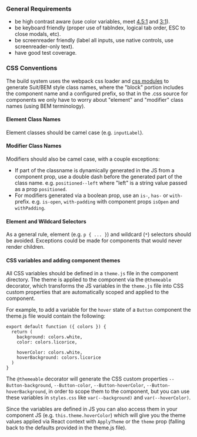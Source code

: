 ### General Requirements

- be high contrast aware (use color variables, meet [4.5:1](http://www.w3.org/TR/WCAG20-TECHS/G18.html) and [3:1](http://www.w3.org/TR/WCAG20-TECHS/G183.html)).
- be keyboard friendly (proper use of tabIndex, logical tab order, ESC to close modals, etc).
- be screenreader friendly (label all inputs, use native controls, use screenreader-only text).
- have good test coverage.

### CSS Conventions

The build system uses the webpack css loader and [css modules](https://github.com/css-modules/css-modules) to generate
Suit/BEM style class names, where the "block" portion includes the component name and a configured prefix, so that
in the .css source for components we only have to worry about "element" and "modifier" class names (using BEM terminology).

#### Element Class Names

Element classes should be camel case (e.g. `inputLabel`).

#### Modifier Class Names

Modifiers should also be camel case, with a couple exceptions:

- If part of the classname is dynamically generated in the JS from a component prop, use a double dash before the generated part of the class name. e.g. `positioned--left` where "left" is a string value passed as a prop `positioned`.
- For modifiers generated via a boolean prop, use an `is-`, `has-` or `with-` prefix. e.g. `is-open`, `with-padding`
with component props `isOpen` and `withPadding`.

#### Element and Wildcard Selectors

As a general rule, element (e.g. `p { ... }`) and wildcard (`*`) selectors should be avoided. Exceptions could be made for
components that would never render children.

#### CSS variables and adding component themes

All CSS variables should be defined in a `theme.js` file in the component directory. The theme is applied to the component via the `@themeable` decorator, which transforms the JS variables in the `theme.js` file into CSS custom properties that are automatically scoped and applied to the component.

For example, to add a variable for the `hover` state of a `Button` component the theme.js file would contain the following:

```
export default function ({ colors }) {
  return (
    background: colors.white,
    color: colors.licorice,

    hoverColor: colors.white,
    hoverBackground: colors.licorice
  )
}
```

The `@themeable` decorator will generate the CSS custom properties `--Button-background`, `--Button-color`, `--Button-hoverColor`, `--Button-hoverBackground`, in order to scope them to the component, but you can use these variables in `styles.css` like `var(--background)`
and `var(--hoverColor)`.

Since the variables are defined in JS you can also access them in your component JS (e.g. `this.theme.hoverColor`) which will give
you the theme values applied via React context with `ApplyTheme` or the `theme` prop (falling back to the defaults provided in the theme.js file).
